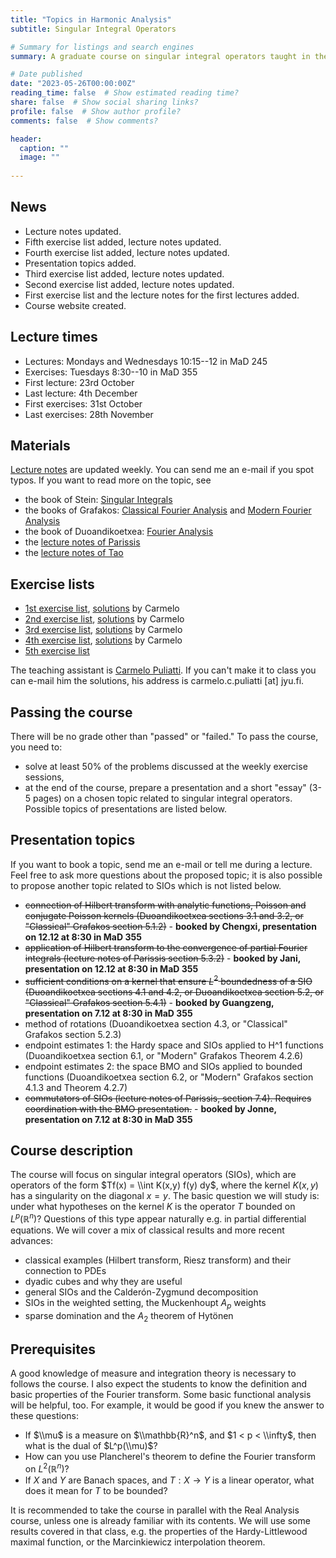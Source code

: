 ```yaml
---
title: "Topics in Harmonic Analysis"
subtitle: Singular Integral Operators

# Summary for listings and search engines
summary: A graduate course on singular integral operators taught in the 2nd period of the 2023/2024 academic year.

# Date published
date: "2023-05-26T00:00:00Z"
reading_time: false  # Show estimated reading time?
share: false  # Show social sharing links?
profile: false  # Show author profile?
comments: false  # Show comments?

header:
  caption: ""
  image: ""
  
---
```


## News

- Lecture notes updated.
- Fifth exercise list added, lecture notes updated.
- Fourth exercise list added, lecture notes updated.
- Presentation topics added.
- Third exercise list added, lecture notes updated.
- Second exercise list added, lecture notes updated.
- First exercise list and the lecture notes for the first lectures added.
- Course website created.

## Lecture times

- Lectures: Mondays and Wednesdays 10:15--12 in MaD 245
- Exercises: Tuesdays 8:30--10 in MaD 355
- First lecture: 23rd October
- Last lecture: 4th December
- First exercises: 31st October
- Last exercises: 28th November

## Materials

[Lecture notes](https://www.damiandabrowski.eu/sios/SIOs-notes-24-11-2023.pdf) are updated weekly. You can send me an e-mail if you spot typos. If you want to read more on the topic, see 
- the book of Stein: [Singular Integrals](https://press.princeton.edu/books/hardcover/9780691080796/singular-integrals-and-differentiability-properties-of-functions-pms)
- the books of Grafakos: [Classical Fourier Analysis](https://link.springer.com/book/10.1007/978-1-4939-1194-3) and [Modern Fourier Analysis](https://link.springer.com/book/10.1007/978-1-4939-1230-8)
- the book of Duoandikoetxea: [Fourier Analysis](https://bookstore.ams.org/gsm-29)
- the [lecture notes of Parissis](https://drive.google.com/file/d/0B7t_mQHDlsRsSWFFU0p0bEhPWFU/view?resourcekey=0-NLyWujr_-zJC4M5QrbbSGA)
- the [lecture notes of Tao](https://www.math.ucla.edu/~tao/247a.1.06f/)

## Exercise lists
- [1st exercise list](https://www.damiandabrowski.eu/sios/Exercise1.pdf), [solutions](https://www.damiandabrowski.eu/sios/Solutions1.pdf) by Carmelo
- [2nd exercise list](https://www.damiandabrowski.eu/sios/Exercise2.pdf), [solutions](https://www.damiandabrowski.eu/sios/Solutions2.pdf) by Carmelo
- [3rd exercise list](https://www.damiandabrowski.eu/sios/Exercise3.pdf), [solutions](https://www.damiandabrowski.eu/sios/Solutions3.pdf) by Carmelo
- [4th exercise list](https://www.damiandabrowski.eu/sios/Exercise4.pdf), [solutions](https://www.damiandabrowski.eu/sios/Solutions4.pdf) by Carmelo
- [5th exercise list](https://www.damiandabrowski.eu/sios/Exercise5.pdf)

The teaching assistant is [Carmelo Puliatti](https://sites.google.com/view/puliatti-carmelo). If you can't make it to class you can e-mail him the solutions, his address is carmelo.c.puliatti [at] jyu.fi.

## Passing the course
There will be no grade other than "passed" or "failed." To pass the course, you need to:
- solve at least 50% of the problems discussed at the weekly exercise sessions,
- at the end of the course, prepare a presentation and a short "essay" (3-5 pages) on a chosen topic related to singular integral operators. Possible topics of presentations are listed below.

## Presentation topics
If you want to book a topic, send me an e-mail or tell me during a lecture. Feel free to ask more questions about the proposed topic; it is also possible to propose another topic related to SIOs which is not listed below.
- ~~connection of Hilbert transform with analytic functions, Poisson and conjugate Poisson kernels (Duoandikoetxea sections 3.1 and 3.2, or "Classical" Grafakos section 5.1.2)~~ - **booked by Chengxi, presentation on 12.12 at 8:30 in MaD 355**
- ~~application of Hilbert transform to the convergence of partial Fourier integrals (lecture notes of Parissis section 5.3.2)~~ - **booked by Jani, presentation on 12.12 at 8:30 in MaD 355**
- ~~sufficient conditions on a kernel that ensure $L^2$ boundedness of a SIO (Duoandikoetxea sections 4.1 and 4.2, or Duoandikoetxea section 5.2, or "Classical" Grafakos section 5.4.1)~~ - **booked by Guangzeng, presentation on 7.12 at 8:30 in MaD 355**
- method of rotations (Duoandikoetxea section 4.3, or "Classical" Grafakos section 5.2.3)
- endpoint estimates 1: the Hardy space and SIOs applied to H^1 functions (Duoandikoetxea section 6.1, or "Modern" Grafakos Theorem 4.2.6)
- endpoint estimates 2: the space BMO and SIOs applied to bounded functions (Duoandikoetxea section 6.2, or "Modern" Grafakos section 4.1.3 and Theorem 4.2.7)
- ~~commutators of SIOs (lecture notes of Parissis, section 7.4). Requires coordination with the BMO presentation.~~ - **booked by Jonne, presentation on 7.12 at 8:30 in MaD 355**

## Course description

The course will focus on singular integral operators (SIOs), which are operators of the form $Tf(x) = \\int K(x,y) f(y) dy$, where the kernel $K(x,y)$ has a singularity on the diagonal $x=y$. The basic question we will study is: under what hypotheses on the kernel $K$ is the operator $T$ bounded on $L^p(\mathbb{R}^n)$? Questions of this type appear naturally e.g. in partial differential equations. We will cover a mix of classical results and more recent advances:
- classical examples (Hilbert transform, Riesz transform) and their connection to PDEs
- dyadic cubes and why they are useful
- general SIOs and the Calderón-Zygmund decomposition
- SIOs in the weighted setting, the Muckenhoupt $A_p$ weights
- sparse domination and the $A_2$ theorem of Hytönen

## Prerequisites
A good knowledge of measure and integration theory is necessary to follows the course. I also expect the students to know the definition and basic properties of the Fourier transform. Some basic functional analysis will be helpful, too. For example, it would be good if you knew the answer to these questions:
- If $\\mu$ is a measure on $\\mathbb{R}^n$, and $1 < p < \\infty$, then what is the dual of $L^p(\\mu)$?
- How can you use Plancherel's theorem to define the Fourier transform on $L^2(\mathbb{R}^n$)?
- If $X$ and $Y$ are Banach spaces, and $T:X\to Y$ is a linear operator, what does it mean for $T$ to be bounded?

It is recommended to take the course in parallel with the Real Analysis course, unless one is already familiar with its contents. We will use some results covered in that class, e.g. the properties of the Hardy-Littlewood maximal function, or the Marcinkiewicz interpolation theorem.
